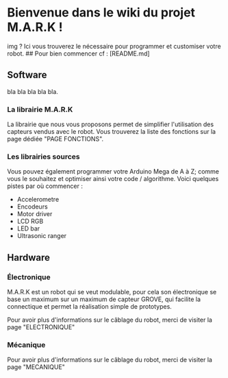 # Bienvenue dans le wiki du projet M.A.R.K ! 
img ?
Ici vous trouverez le nécessaire pour programmer et customiser votre robot. 
## Pour bien commencer 
cf : [README.md] 
## Software
bla bla bla bla bla.
### La librairie M.A.R.K
La librairie que nous vous proposons permet de simplifier l'utilisation des capteurs vendus avec le robot.  Vous trouverez la liste des fonctions sur la page dédiée "PAGE FONCTIONS".
### Les librairies sources
Vous pouvez également programmer votre Arduino Mega de A à Z; comme vous le souhaitez et optimiser ainsi votre code / algorithme. Voici quelques pistes par où commencer : 
* Accelerometre
* Encodeurs
* Motor driver
* LCD RGB
* LED bar
* Ultrasonic ranger

## Hardware

### Électronique <br />
M.A.R.K est un robot qui se veut modulable, pour cela son électronique se base un maximum sur un maximum de capteur GROVE, qui facilite la connectique et permet la réalisation simple de prototypes. 

Pour avoir plus d'informations sur le câblage du robot, merci de visiter la page "ELECTRONIQUE"
### Mécanique
Pour avoir plus d'informations sur le câblage du robot, merci de visiter la page "MECANIQUE"
